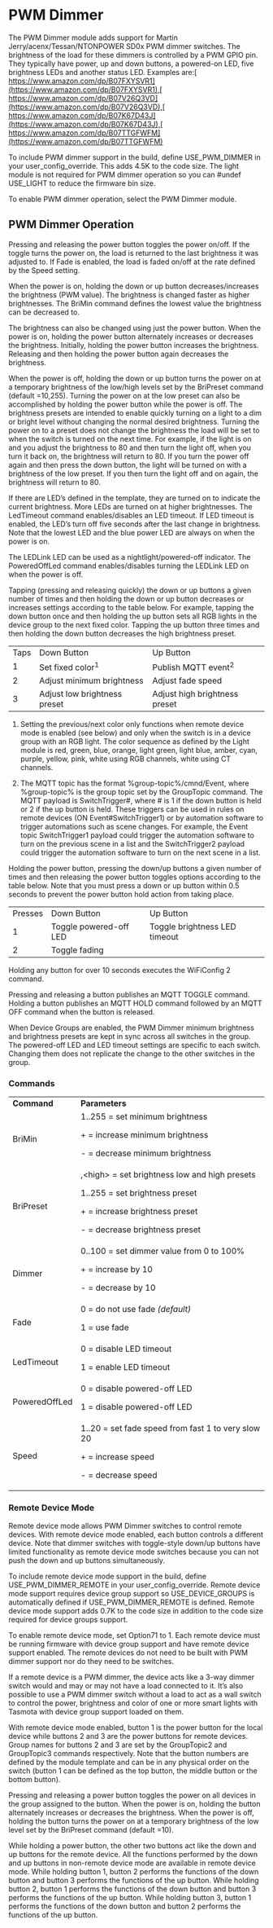 # PWM Dimmer

The PWM Dimmer module adds support for Martin Jerry/acenx/Tessan/NTONPOWER SD0x PWM dimmer switches. The brightness of the load for these dimmers is controlled by a PWM GPIO pin. They typically have power, up and down buttons, a powered-on LED, five brightness LEDs and another status LED. Examples are:[ https://www.amazon.com/dp/B07FXYSVR1](https://www.amazon.com/dp/B07FXYSVR1),[ https://www.amazon.com/dp/B07V26Q3VD](https://www.amazon.com/dp/B07V26Q3VD),[ https://www.amazon.com/dp/B07K67D43J](https://www.amazon.com/dp/B07K67D43J),[ https://www.amazon.com/dp/B07TTGFWFM](https://www.amazon.com/dp/B07TTGFWFM)

To include PWM dimmer support in the build, define USE_PWM_DIMMER in your user_config_override. This adds 4.5K to the code size. The light module is not required for PWM dimmer operation so you can #undef USE_LIGHT to reduce the firmware bin size.

To enable PWM dimmer operation, select the PWM Dimmer module.


## PWM Dimmer Operation

Pressing and releasing the power button toggles the power on/off. If the toggle turns the power on, the load is returned to the last brightness it was adjusted to. If Fade is enabled, the load is faded on/off at the rate defined by the Speed setting.

When the power is on, holding the down or up button decreases/increases the brightness (PWM value). The brightness is changed faster as higher brightnesses. The BriMin command defines the lowest value the brightness can be decreased to.

The brightness can also be changed using just the power button. When the power is on, holding the power button alternately increases or decreases the brightness. Initially, holding the power button increases the brightness. Releasing and then holding the power button again decreases the brightness.

When the power is off, holding the down or up button turns the power on at a temporary brightness of the low/high levels set by the BriPreset command (default =10,255). Turning the power on at the low preset can also be accomplished by holding the power button while the power is off. The brightness presets are intended to enable quickly turning on a light to a dim or bright level without changing the normal desired brightness. Turning the power on to a preset does not change the brightness the load will be set to when the switch is turned on the next time. For example, if the light is on and you adjust the brightness to 80 and then turn the light off, when you turn it back on, the brightness will return to 80. If you turn the power off again and then press the down button, the light will be turned on with a brightness of the low preset. If you then turn the light off and on again, the brightness will return to 80.

If there are LED’s defined in the template, they are turned on to indicate the current brightness. More LEDs are turned on at higher brightnesses. The LedTimeout command enables/disables an LED timeout. If LED timeout is enabled, the LED’s turn off five seconds after the last change in brightness. Note that the lowest LED and the blue power LED are always on when the power is on.

The LEDLink LED can be used as a nightlight/powered-off indicator. The PoweredOffLed command enables/disables turning the LEDLink LED on when the power is off.

Tapping (pressing and releasing quickly) the down or up buttons a given number of times and then holding the down or up button decreases or increases settings according to the table below. For example, tapping the down button once and then holding the up button sets all RGB lights in the device group to the next fixed color. Tapping the up button three times and then holding the down button decreases the high brightness preset.


<table>
  <tr>
   <td>Taps
   </td>
   <td>Down Button
   </td>
   <td>Up Button
   </td>
  </tr>
  <tr>
   <td>1
   </td>
   <td>Set fixed color<sup>1</sup>
   </td>
   <td>Publish MQTT event<sup>2</sup>
   </td>
  </tr>
  <tr>
   <td>2
   </td>
   <td>Adjust minimum brightness
   </td>
   <td>Adjust fade speed
   </td>
  </tr>
  <tr>
   <td>3
   </td>
   <td>Adjust low brightness preset
   </td>
   <td>Adjust high brightness preset
   </td>
  </tr>
</table>


1. Setting the previous/next color only functions when remote device mode is enabled (see below) and only when the switch is in a device group with an RGB light. The color sequence as defined by the Light module is red, green, blue, orange, light green, light blue, amber, cyan, purple, yellow, pink, white using RGB channels, white using CT channels.

2. The MQTT topic has the format %group-topic%/cmnd/Event, where %group-topic% is the group topic set by the GroupTopic command. The MQTT payload is SwitchTrigger#, where # is 1 if the down button is held or 2 if the up button is held. These triggers can be used in rules on remote devices  (ON Event#SwitchTrigger1) or by automation software to trigger automations such as scene changes. For example, the Event topic SwitchTrigger1 payload could trigger the automation software to turn on the previous scene in a list and the SwitchTrigger2 payload could trigger the automation software to turn on the next scene in a list.

Holding the power button, pressing the down/up buttons a given number of times and then releasing the power button toggles options according to the table below. Note that you must press a down or up button within 0.5 seconds to prevent the power button hold action from taking place.


<table>
  <tr>
   <td>Presses
   </td>
   <td>Down Button
   </td>
   <td>Up Button
   </td>
  </tr>
  <tr>
   <td>1
   </td>
   <td>Toggle powered-off LED
   </td>
   <td>Toggle brightness LED timeout
   </td>
  </tr>
  <tr>
   <td>2
   </td>
   <td>Toggle fading
   </td>
   <td>
   </td>
  </tr>
</table>


Holding any button for over 10 seconds executes the WiFiConfig 2 command.

Pressing and releasing a button publishes an MQTT TOGGLE command. Holding a button publishes an MQTT HOLD command followed by an MQTT OFF command when the button is released.

When Device Groups are enabled, the PWM Dimmer minimum brightness and brightness presets are kept in sync across all switches in the group. The powered-off LED and LED timeout settings are specific to each switch. Changing them does not replicate the change to the other switches in the group.


### Commands


<table>
  <tr>
   <td><strong>Command</strong>
   </td>
   <td><strong>Parameters</strong>
   </td>
  </tr>
  <tr>
   <td>BriMin
   </td>
   <td>1..255 = set minimum brightness
<p>
+ = increase minimum brightness
<p>
- = decrease minimum brightness
   </td>
  </tr>
  <tr>
   <td>BriPreset
   </td>
   <td><low>,&lt;high> = set brightness low and high presets
<p>
1..255 = set brightness preset
<p>
+ = increase brightness preset
<p>
- = decrease brightness preset
   </td>
  </tr>
  <tr>
   <td>Dimmer
   </td>
   <td>0..100 = set dimmer value from 0 to 100%
<p>
+ = increase by 10
<p>
- = decrease by 10
   </td>
  </tr>
  <tr>
   <td>Fade
   </td>
   <td>0 = do not use fade <em>(default)</em>
<p>
1 = use fade
   </td>
  </tr>
  <tr>
   <td>LedTimeout
   </td>
   <td>0 = disable LED timeout
<p>
1 = enable LED timeout
   </td>
  </tr>
  <tr>
   <td>PoweredOffLed
   </td>
   <td>0 = disable powered-off LED
<p>
1 = disable powered-off LED
   </td>
  </tr>
  <tr>
   <td>Speed
   </td>
   <td>1..20 = set fade speed from fast 1 to very slow 20
<p>
+ = increase speed
<p>
- = decrease speed
   </td>
  </tr>
</table>



### Remote Device Mode

Remote device mode allows PWM Dimmer switches to control remote devices. With remote device mode enabled, each button controls a different device. Note that dimmer switches with toggle-style down/up buttons have limited functionality as remote device mode switches because you can not push the down and up buttons simultaneously.

To include remote device mode support in the build, define USE_PWM_DIMMER_REMOTE in your user_config_override. Remote device mode support requires device group support so USE_DEVICE_GROUPS is automatically defined if USE_PWM_DIMMER_REMOTE is defined. Remote device mode support adds 0.7K to the code size in addition to the code size required for device groups support.

To enable remote device mode, set Option71 to 1. Each remote device must be running firmware with device group support and have remote device support enabled. The remote devices do not need to be built with PWM dimmer support nor do they need to be switches.

If a remote device is a PWM dimmer, the device acts like a 3-way dimmer switch would and may or may not have a load connected to it. It’s also possible to use a PWM dimmer switch without a load to act as a wall switch to control the power, brightness and color of one or more smart lights with Tasmota with device group support loaded on them.

With remote device mode enabled, button 1 is the power button for the local device while buttons 2 and 3 are the power buttons for remote devices. Group names for buttons 2 and 3 are set by the GroupTopic2 and GroupTopic3 commands respectively. Note that the button numbers are defined by the module template and can be in any physical order on the switch (button 1 can be defined as the top button, the middle button or the bottom button).

Pressing and releasing a power button toggles the power on all devices in the group assigned to the button. When the power is on, holding the button alternately increases or decreases the brightness. When the power is off, holding the button turns the power on at a temporary brightness of the low level set by the BriPreset command (default =10).

While holding a power button, the other two buttons act like the down and up buttons for the remote device. All the functions performed by the down and up buttons in non-remote device mode are available in remote device mode. While holding button 1, button 2 performs the functions of the down button and button 3 performs the functions of the up button. While holding button 2, button 1 performs the functions of the down button and button 3 performs the functions of the up button. While holding button 3, button 1 performs the functions of the down button and button 2 performs the functions of the up button.
